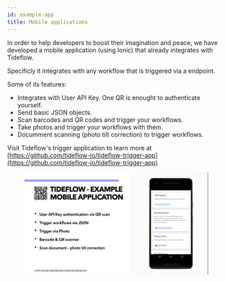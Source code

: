 ```yaml
---
id: example-app
title: Mobile applications
---
```


In order to help developers to boost their imagination and peace, we have
developed a mobile application (using Ionic) that already integrates with Tideflow.

Specificly it integrates with any workflow that is triggered via a endpoint.

Some of its features:

- Integrates with User API Key. One QR is enought to authenticate yourself.
- Send basic JSON objects.
- Scan barcodes and QR codes and trigger your workflows.
- Take photos and trigger your workflows with them.
- Documment scanning (photo tilt correction) to trigger workflows.

Visit Tideflow's trigger application to learn more at [https://github.com/tideflow-io/tideflow-trigger-app](https://github.com/tideflow-io/tideflow-trigger-app)

<figure>
  <img src="/img/mobile_app.png" 
    style="border:none;" />
</figure>